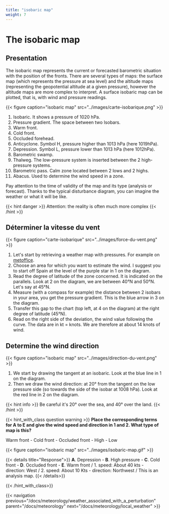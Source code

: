```yaml
---
title: "isobaric map"
weight: 7
---
```


# The isobaric map

## Presentation

The isobaric map represents the current or forecasted barometric situation with the position of the fronts. There are several types of maps: the surface map (which represents the pressure at sea level) and the altitude maps (representing the geopotential altitude at a given pressure), however the altitude maps are more complex to interpret. A surface isobaric map can be plotted, that is, with wind and pressure readings.

{{< figure caption="isobaric map" src="../images/carte-isobarique.png" >}}

1. Isobaric. It shows a pressure of 1020 hPa.
2. Pressure gradient. The space between two Isobars.
3. Warm front.
4. Cold front.
5. Occluded forehead.
6. Anticyclone. Symbol H, pressure higher than 1013 hPa (here 1019hPa).
7. Depression. Symbol L, pressure lower than 1013 hPa (here 1012hPa).
8. Barometric swamp.
9. Thalweg. The low-pressure system is inserted between the 2 high-pressure systems.
10. Barometric pass. Calm zone located between 2 lows and 2 highs.
11. Abacus. Used to determine the wind speed in a zone.

Pay attention to the time of validity of the map and its type (analysis or forecast).
Thanks to the typical disturbance diagram, you can imagine the weather or what it will be like.

{{< hint danger >}}
Attention: the reality is often much more complex
{{< /hint >}}

## Déterminer la vitesse du vent

{{< figure caption="carte-isobarique" src="../images/force-du-vent.png" >}}

1. Let's start by retrieving a weather map with pressures. For example on [metoffice](https://www.metoffice.gov.uk/weather/maps-and-charts/surface-pressure).
2. Choose an area for which you want to estimate the wind. I suggest you to start off Spain at the level of the purple star in 1 on the diagram.
3. Read the degree of latitude of the zone concerned. It is indicated on the parallels. Look at 2 on the diagram, we are between 40°N and 50°N. Let's say at 45°N.
4. Measure (with a compass for example) the distance between 2 isobars in your area, you get the pressure gradient. This is the blue arrow in 3 on the diagram.
5. Transfer this gap to the chart (top left, at 4 on the diagram) at the right degree of latitude (45°N).
6. Read on the right side of the deviation, the wind value following the curve. The data are in kt = knots. We are therefore at about 14 knots of wind.

## Determine the wind direction

{{< figure caption="isobaric map" src="../images/direction-du-vent.png" >}}

1. We start by drawing the tangent at an isobaric. Look at the blue line in 1 on the diagram.
2. Then we draw the wind direction: at 20° from the tangent on the low pressure side (so towards the side of the isobar at 1008 hPa). Look at the red line in 2 on the diagram.

{{< hint info >}}
Be careful it's 20° over the sea, and 40° over the land.
{{< /hint >}}

{{< hint_with_class question warning >}}
**Place the corresponding terms for A to E and give the wind speed and direction in 1 and 2. What type of map is this?**

Warm front - Cold front - Occluded front - High - Low

{{< figure caption="isobaric map" src="../images/isobaric-map.gif" >}}

{{< details title="Response">}}
**A**. Depression - **B**. High pressure - **C**. Cold front - **D**. Occluded front - **E**. Warm front / 1. speed: About 40 kts - direction: West / 2. speed: About 10 Kts - direction: Northwest / This is an analysis map.
{{< /details>}}

{{< /hint_with_class>}}

{{< navigation previous="/docs/meteorology/weather_associated_with_a_perturbation" parent="/docs/meteorology" next="/docs/meteorology/local_weather" >}}